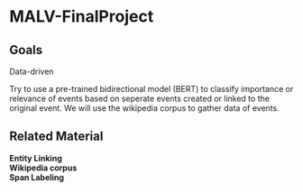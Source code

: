 # MALV-FinalProject

## Goals
Data-driven 

Try to use a pre-trained bidirectional model (BERT) to classify importance or relevance of events based on seperate events created or linked to the original event.
We will use the wikipedia corpus to gather data of events.




## Related Material
**Entity Linking**<br>
**Wikipedia corpus**<br>
**Span Labeling** <br>
